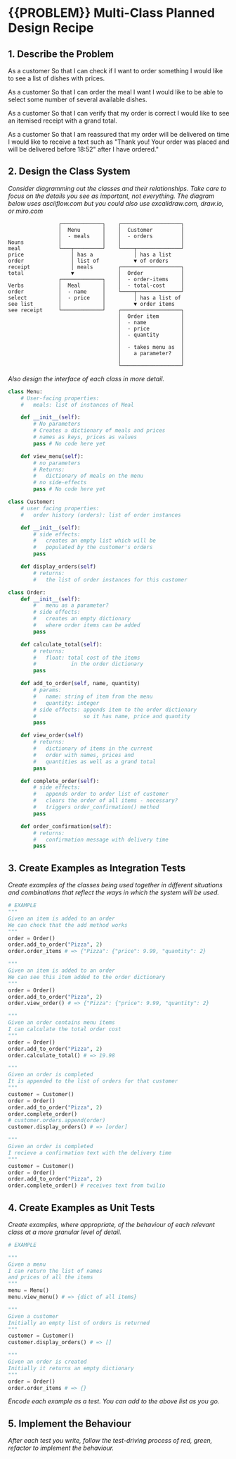 # {{PROBLEM}} Multi-Class Planned Design Recipe

## 1. Describe the Problem

As a customer
So that I can check if I want to order something
I would like to see a list of dishes with prices.

As a customer
So that I can order the meal I want
I would like to be able to select some number of several available dishes.

As a customer
So that I can verify that my order is correct
I would like to see an itemised receipt with a grand total.

<!-- Use the twilio-python package to implement, with Mocks -->
As a customer
So that I am reassured that my order will be delivered on time
I would like to receive a text such as "Thank you! Your order was placed and will be delivered before 18:52" after I have ordered."

## 2. Design the Class System

_Consider diagramming out the classes and their relationships. Take care to
focus on the details you see as important, not everything. The diagram below
uses asciiflow.com but you could also use excalidraw.com, draw.io, or miro.com_

```
                ┌─────────────┐    ┌───────────────────┐    
                │  Menu       │    │  Customer         │    
                │  - meals    │    │  - orders         │    
Nouns           │             │    │                   │    
meal            └───┬─────────┘    └────┬──────────────┘    
price               │ has a             │ has a list        
order               │ list of           ▼ of orders         
receipt             │ meals        ┌───────────────────┐    
total               ▼              │  Order            │    
                ┌─────────────┐    │  - order-items    │    
Verbs           │  Meal       │    │  - total-cost     │    
order           │  - name     │    └────┬──────────────┘    
select          │  - price    │         │ has a list of     
see list        │             │         ▼ order items       
see receipt     └─────────────┘    ┌───────────────────┐    
                                   │  Order item       │    
                                   │  - name           │    
                                   │  - price          │    
                                   │  - quantity       │    
                                   │                   │    
                                   │  - takes menu as  │    
                                   │    a parameter?   │    
                                   │                   │    
                                   └───────────────────┘    
```

_Also design the interface of each class in more detail._

```python
class Menu:
    # User-facing properties:
    #   meals: list of instances of Meal

    def __init__(self):
        # No parameters
        # Creates a dictionary of meals and prices
        # names as keys, prices as values
        pass # No code here yet

    def view_menu(self):
        # no parameters
        # Returns:
        #   dictionary of meals on the menu
        # no side-effects
        pass # No code here yet

class Customer:
    # user facing properties:
    #   order history (orders): list of order instances

    def __init__(self):
        # side effects:
        #   creates an empty list which will be 
        #   populated by the customer's orders
        pass

    def display_orders(self)
        # returns:
        #   the list of order instances for this customer

class Order:
    def __init__(self):
        #   menu as a parameter?
        # side effects:
        #   creates an empty dictionary 
        #   where order items can be added
        pass

    def calculate_total(self):
        # returns:
        #   float: total cost of the items 
        #           in the order dictionary
        pass

    def add_to_order(self, name, quantity)
        # params:
        #   name: string of item from the menu
        #   quantity: integer
        # side effects: appends item to the order dictionary 
        #               so it has name, price and quantity
        pass

    def view_order(self)
        # returns:
        #   dictionary of items in the current 
        #   order with names, prices and 
        #   quantities as well as a grand total
        pass

    def complete_order(self):
        # side effects:
        #   appends order to order list of customer
        #   clears the order of all items - necessary?
        #   triggers order_confirmation() method
        pass

    def order_confirmation(self):
        # returns:
        #   confirmation message with delivery time
        pass
```

## 3. Create Examples as Integration Tests

_Create examples of the classes being used together in different situations and
combinations that reflect the ways in which the system will be used._

```python
# EXAMPLE
"""
Given an item is added to an order
We can check that the add method works
"""
order = Order()
order.add_to_order("Pizza", 2)
order.order_items # => {"Pizza": {"price": 9.99, "quantity": 2}

"""
Given an item is added to an order
We can see this item added to the order dictionary
"""
order = Order()
order.add_to_order("Pizza", 2)
order.view_order() # => {"Pizza": {"price": 9.99, "quantity": 2}

"""
Given an order contains menu items
I can calculate the total order cost
"""
order = Order()
order.add_to_order("Pizza", 2)
order.calculate_total() # => 19.98

"""
Given an order is completed
It is appended to the list of orders for that customer
"""
customer = Customer()
order = Order()
order.add_to_order("Pizza", 2)
order.complete_order()
# customer.orders.append(order)
customer.display_orders() # => [order]

"""
Given an order is completed
I recieve a confirmation text with the delivery time
"""
customer = Customer()
order = Order()
order.add_to_order("Pizza", 2)
order.complete_order() # receives text from twilio

```

## 4. Create Examples as Unit Tests

_Create examples, where appropriate, of the behaviour of each relevant class at
a more granular level of detail._

```python
# EXAMPLE

"""
Given a menu
I can return the list of names 
and prices of all the items
"""
menu = Menu()
menu.view_menu() # => {dict of all items}

"""
Given a customer
Initially an empty list of orders is returned
"""
customer = Customer()
customer.display_orders() # => []

"""
Given an order is created
Initially it returns an empty dictionary
"""
order = Order()
order.order_items # => {}
```

_Encode each example as a test. You can add to the above list as you go._

## 5. Implement the Behaviour

_After each test you write, follow the test-driving process of red, green,
refactor to implement the behaviour._
